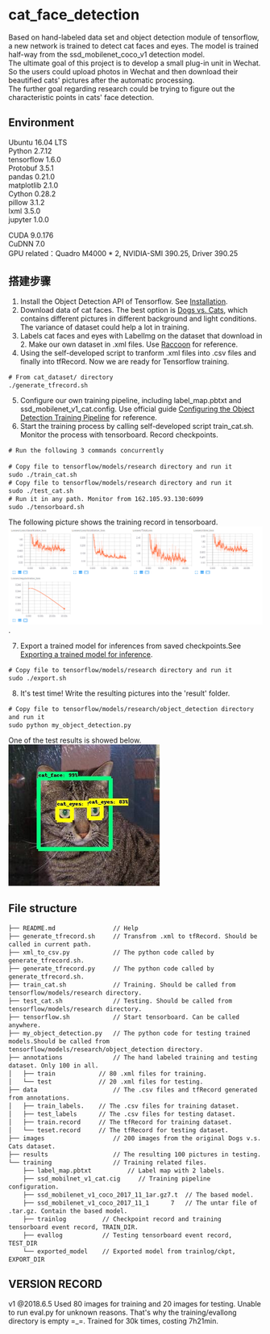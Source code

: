 # cat_face_detection
Based on hand-labeled data set and object detection module of tensorflow, a new network is trained to detect cat faces and eyes. The model is trained half-way from
the ssd_mobilenet_coco_v1 detection model. <br>
The ultimate goal of this project is to develop a small plug-in unit in Wechat. So the users could upload photos in Wechat and then download their beautified cats'
pictures after the automatic processing. <br>
The further goal regarding research could be trying to figure out the characteristic points in cats' face detection.

## Environment
Ubuntu 16.04 LTS <br>
Python 2.7.12 <br>
tensorflow 1.6.0 <br>
Protobuf 3.5.1 <br>
pandas 0.21.0 <br>
matplotlib 2.1.0 <br>
Cython 0.28.2 <br>
pillow 3.1.2 <br>
lxml 3.5.0 <br>
jupyter 1.0.0 <br>

CUDA 9.0.176 <br>
CuDNN 7.0 <br>
GPU related：Quadro M4000 * 2, NVIDIA-SMI 390.25, Driver 390.25

## 搭建步骤
1. Install the Object Detection API of Tensorflow. See [Installation](https://github.com/tensorflow/models/blob/master/research/object_detection/g3doc/installation.md).  
2. Download data of cat faces. The best option is [Dogs vs. Cats](https://www.kaggle.com/c/dogs-vs-cats), which contains different pictures in different background and light conditions. The variance of dataset could help a lot in training.
3. Labels cat faces and eyes with LabelImg on the dataset that download in 2. Make our own dataset in .xml files. Use [Raccoon](https://towardsdatascience.com/how-to-train-your-own-object-detector-with-tensorflows-object-detector-api-bec72ecfe1d9) for reference.  
4. Using the self-developed script to tranform .xml files into .csv files and finally into tfRecord. Now we are ready for Tensorflow training.
```
# From cat_dataset/ directory
./generate_tfrecord.sh
```
5. Configure our own training pipeline, including label_map.pbtxt and ssd_mobilenet_v1_cat.config. Use official guide [Configuring the Object Detection Training Pipeline](https://github.com/tensorflow/models/blob/master/research/object_detection/g3doc/configuring_jobs.md) for reference.  
6. Start the training process by calling self-developed script train_cat.sh. Monitor the process with tensorboard. Record checkpoints.
```
# Run the following 3 commands concurrently

# Copy file to tensorflow/models/research directory and run it
sudo ./train_cat.sh
# Copy file to tensorflow/models/research directory and run it
sudo ./test_cat.sh
# Run it in any path. Monitor from 162.105.93.130:6099
sudo ./tensorboard.sh
```
The following picture shows the training record in tensorboard.
![Loss](https://github.com/Orienfish/cat_face_detection/blob/master/losses.png).  

7. Export a trained model for inferences from saved checkpoints.See [Exporting a trained model for inference](https://github.com/tensorflow/models/blob/master/research/object_detection/g3doc/exporting_models.md).
```
# Copy file to tensorflow/models/research directory and run it
sudo ./export.sh
```
8. It's test time! Write the resulting pictures into the 'result' folder.
```
# Copy file to tensorflow/models/research/object_detection directory and run it
sudo python my_object_detection.py
```
One of the test results is showed below. <br>
![img](https://github.com/Orienfish/cat_face_detection/blob/master/results/cat.0.jpg)

## File structure
```
├── README.md                // Help
├── generate_tfrecord.sh     // Transfrom .xml to tfRecord. Should be called in current path.
├── xml_to_csv.py            // The python code called by generate_tfrecord.sh.
├── generate_tfrecord.py     // The python code called by generate_tfrecord.sh.
├── train_cat.sh             // Training. Should be called from tensorflow/models/research directory.
├── test_cat.sh              // Testing. Should be called from tensorflow/models/research directory.
├── tensorflow.sh            // Start tensorboard. Can be called anywhere.
├── my_object_detection.py   // The python code for testing trained models.Should be called from tensorflow/models/research/object_detection directory.
├── annotations              // The hand labeled training and testing dataset. Only 100 in all.
│   ├── train            // 80 .xml files for training.
│   └── test             // 20 .xml files for testing.
├── data                     // The .csv files and tfRecord generated from annotations.
│   ├── train_labels.    // The .csv files for training dataset.
│   ├── test_labels      // The .csv files for testing dataset.
│   ├── train.record     // The tfRecord for training dataset.
│   └── teset.record     // The tfRecord for testing dataset.
├── images                   // 200 images from the original Dogs v.s. Cats dataset.
├── results                  // The resulting 100 pictures in testing.
└── training                 // Training related files.
    ├── label_map.pbtxt          // Label map with 2 labels.
    ├── ssd_mobilnet_v1_cat.cig     // Training pipeline configuration.
    ├── ssd_mobilenet_v1_coco_2017_11_1ar.gz7.t  // The based model.
    ├── ssd_mobilenet_v1_coco_2017_11_1      7   // The untar file of .tar.gz. Contain the based model.
    ├── trainlog          // Checkpoint record and training tensorboard event record, TRAIN_DIR.
    ├── evallog           // Testing tensorboard event record, TEST_DIR
    └── exported_model    // Exported model from trainlog/ckpt, EXPORT_DIR
```

## VERSION RECORD
v1 @2018.6.5
Used 80 images for training and 20 images for testing.
Unable to run eval.py for unknown reasons. That's why the training/evallong directory is empty =_=.
Trained for 30k times, costing 7h21min.
